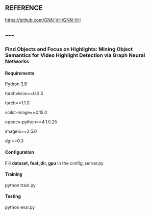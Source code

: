 ## REFERENCE
https://github.com/GNN-VH/GNN-VH
## ---
### **Find Objects and Focus on Highlights:  Mining Object Semantics for Video Highlight Detection via Graph Neural Networks**

#### Requirements

Python 3.6

torchvision==0.3.0

torch==1.1.0

scikit-image==0.15.0

opencv-python==4.1.0.25

imageio==2.5.0

dgl==0.3



#### Configuration

Fill **dataset, feat_dir, gpu** in the config_server.py

#### Training

python train.py

#### Testing

python eval.py
